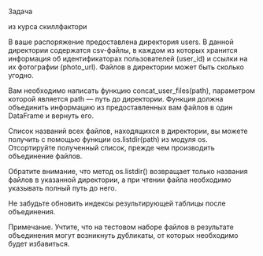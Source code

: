 Задача 

из курса скиллфактори

В ваше распоряжение предоставлена директория users. В данной директории содержатся csv-файлы, в каждом из которых хранится информация об идентификаторах пользователей (user_id) и ссылки на их фотографии (photo_url). Файлов в директории может быть сколько угодно.

Вам необходимо написать функцию concat_user_files(path), параметром которой является path — путь до директории. Функция должна объединить информацию из предоставленных вам файлов в один DataFrame и вернуть его.

Список названий всех файлов, находящихся в директории, вы можете получить с помощью функции os.listdir(path) из модуля os. Отсортируйте полученный список, прежде чем производить объединение файлов.

Обратите внимание, что метод os.listdir() возвращает только названия файлов в указанной директории, а при чтении файла необходимо указывать полный путь до него.

Не забудьте обновить индексы результирующей таблицы после объединения.

Примечание. Учтите, что на тестовом наборе файлов в результате объединения могут возникнуть дубликаты, от которых необходимо будет избавиться.